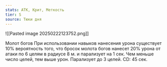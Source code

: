 ```yaml
---
stats: АТК, Крит, Меткость
tier: S
source: Тюки дня
---
```

![[Pasted image 20250222123752.png]]

Молот богов
При использовании навыков нанесения урона существует 10% вероятность того, что бросок молота богов нанесет 20% урона от атаки по 6 целям в радиусе 8 м. и парализует на 1 сек. Чем меньше число целей, тем выше урон. Парализует до 3 целей. CD: 45 сек.  
